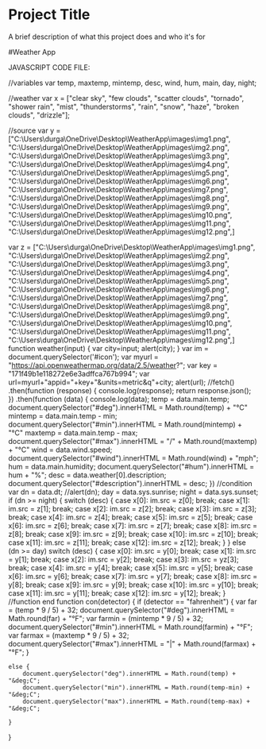 
# Project Title

A brief description of what this project does and who it's for


#Weather App

JAVASCRIPT CODE FILE:

//variables
var temp,
    maxtemp,
    mintemp,
    desc,
    wind,
    hum,
    main,
    day,
    night;

//weather
var x = ["clear sky",
    "few clouds",
    "scatter clouds",
    "tornado",
    "shower rain",
    "mist", "thunderstorms", "rain", "snow", "haze", "broken clouds", "drizzle"];

//source
var y = ["C:\Users\durga\OneDrive\Desktop\WeatherApp\images\img1.png",
    "C:\Users\durga\OneDrive\Desktop\WeatherApp\images\img2.png",
    "C:\Users\durga\OneDrive\Desktop\WeatherApp\images\img3.png",
    "C:\Users\durga\OneDrive\Desktop\WeatherApp\images\img4.png",
    "C:\Users\durga\OneDrive\Desktop\WeatherApp\images\img5.png",
    "C:\Users\durga\OneDrive\Desktop\WeatherApp\images\img6.png",
    "C:\Users\durga\OneDrive\Desktop\WeatherApp\images\img7.png",
    "C:\Users\durga\OneDrive\Desktop\WeatherApp\images\img8.png",
    "C:\Users\durga\OneDrive\Desktop\WeatherApp\images\img9.png",
    "C:\Users\durga\OneDrive\Desktop\WeatherApp\images\img10.png",
    "C:\Users\durga\OneDrive\Desktop\WeatherApp\images\img11.png",
    "C:\Users\durga\OneDrive\Desktop\WeatherApp\images\img12.png",]

var z = ["C:\Users\durga\OneDrive\Desktop\WeatherApp\images\img1.png",
    "C:\Users\durga\OneDrive\Desktop\WeatherApp\images\img2.png",
    "C:\Users\durga\OneDrive\Desktop\WeatherApp\images\img3.png",
    "C:\Users\durga\OneDrive\Desktop\WeatherApp\images\img4.png",
    "C:\Users\durga\OneDrive\Desktop\WeatherApp\images\img5.png",
    "C:\Users\durga\OneDrive\Desktop\WeatherApp\images\img6.png",
    "C:\Users\durga\OneDrive\Desktop\WeatherApp\images\img7.png",
    "C:\Users\durga\OneDrive\Desktop\WeatherApp\images\img8.png",
    "C:\Users\durga\OneDrive\Desktop\WeatherApp\images\img9.png",
    "C:\Users\durga\OneDrive\Desktop\WeatherApp\images\img10.png",
    "C:\Users\durga\OneDrive\Desktop\WeatherApp\images\img11.png",
    "C:\Users\durga\OneDrive\Desktop\WeatherApp\images\img12.png",]
function weather(input) {
    var city=input;
    alert(city);
}
var im = document.querySelector('#icon');
var myurl = "https://api.openweathermap.org/data/2.5/weather?";
var key = "171f49b1e118272e6e3adffca767b994";
var url=myurl+"appid="+key+"&units=metric&q"+city;
    alert(url);
    //fetch()
    .then(function (response) {
        console.log(response);
        return response.json();
    })
    .then(function (data) {
        console.log(data);
        temp = data.main.temp;
        document.querySelector("#deg").innerHTML = Math.round(temp) + "&deg;C"
        mintemp = data.main.temp - min;
        document.querySelector("#min").innerHTML = Math.round(mintemp) + "&deg;C"
        maxtemp = data.main.temp - max;
        document.querySelector("#max").innerHTML = "/" + Math.round(maxtemp) + "&deg;C"
        wind = data.wind.speed;
        document.querySelector("#wind").innerHTML = Math.round(wind) + "mph";
        hum = data.main.humidity;
        document.querySelector("#hum").innerHTML = hum + "%";
        desc = data.weather[0].description;
        document.querySelector("#description").innerHTML = desc;
    })
//condition
var dn = data.dt;
//alert(dn);
day = data.sys.sunrise;
night = data.sys.sunset;
if (dn >= night) {
    switch (desc) {
        case x[0]:
            im.src = z[0];
            break;
        case x[1]:
            im.src = z[1];
            break;
        case x[2]:
            im.src = z[2];
            break;
        case x[3]:
            im.src = z[3];
            break;
        case x[4]:
            im.src = z[4];
            break;
        case x[5]:
            im.src = z[5];
            break;
        case x[6]:
            im.src = z[6];
            break;
        case x[7]:
            im.src = z[7];
            break;
        case x[8]:
            im.src = z[8];
            break;
        case x[9]:
            im.src = z[9];
            break;
        case x[10]:
            im.src = z[10];
            break;
        case x[11]:
            im.src = z[11];
            break;
        case x[12]:
            im.src = z[12];
            break;
    }
}
else (dn >= day)
switch (desc) {
    case x[0]:
        im.src = y[0];
        break;
    case x[1]:
        im.src = y[1];
        break;
    case x[2]:
        im.src = y[2];
        break;
    case x[3]:
        im.src = yz[3];
        break;
    case x[4]:
        im.src = y[4];
        break;
    case x[5]:
        im.src = y[5];
        break;
    case x[6]:
        im.src = y[6];
        break;
    case x[7]:
        im.src = y[7];
        break;
    case x[8]:
        im.src = y[8];
        break;
    case x[9]:
        im.src = y[9];
        break;
    case x[10]:
        im.src = y[10];
        break;
    case x[11]:
        im.src = y[11];
        break;
    case x[12]:
        im.src = y[12];
        break;
}
//function end
function con(detector) {
    if (detector == "fahrenheit") {
        var far = (temp * 9 / 5) + 32;
        document.querySelector("#deg").innerHTML = Math.round(far) + "&deg;F";
        var farmin = (mintemp * 9 / 5) + 32;
        document.querySelector("#min").innerHTML = Math.round(farmin) + "&deg;F";
        var farmax = (maxtemp * 9 / 5) + 32;
        document.querySelector("#max").innerHTML = "|" + Math.round(farmax) + "&deg;F";
    }

    else {
        document.querySelector("deg").innerHTML = Math.round(temp) + "&deg;C";
        document.querySelector("min").innerHTML = Math.round(temp-min) + "&deg;C";
        document.querySelector("max").innerHTML = Math.round(temp-max) + "&deg;C";

    }
}